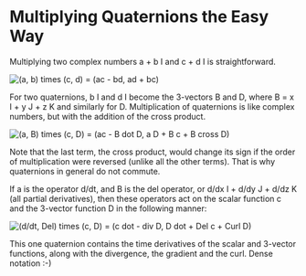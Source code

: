 #  Multiplying Quaternions the Easy Way

Multiplying two complex numbers a + b I and c + d I is straightforward.

![\(a, b\) times \(c, d\) = \(ac - bd, ad +
bc\)](../img/Math/multiplying/s_gr_1.gif)

For two quaternions, b I and d I become the 3-vectors B and D, where    B = x
I + y J + z K and similarly for D.  Multiplication of quaternions is like
complex numbers, but with the addition of the cross product.

![\(a, B\) times \(c, D\) = \(ac -  B dot D, a D +  B c +  B cross
D\)](../img/Math/multiplying/s_gr_2.gif)

Note that the last term, the cross product, would change its sign if the order
of multiplication were reversed (unlike all the other terms).  That is why
quaternions in general do not commute.

If a is the operator d/dt, and B is the del operator, or d/dx I + d/dy J \+
d/dz K (all partial derivatives), then these operators act on the scalar
function c and the 3-vector function D in the following manner:

![\(d/dt, Del\) times \(c, D\) = \(c dot -  div D, D dot + Del c + Curl
D\)](../img/Math/multiplying/s_gr_3.gif)

This one quaternion contains the time derivatives of the scalar and 3-vector
functions, along with the divergence, the gradient and the curl.  Dense
notation :-)


